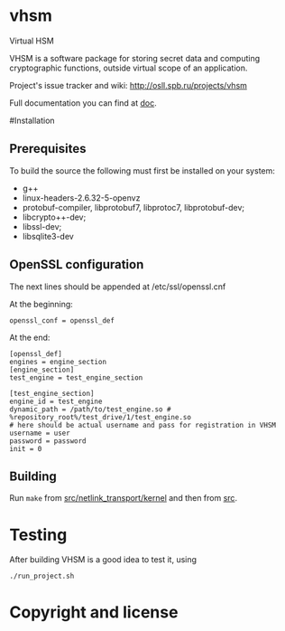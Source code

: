 vhsm
====

Virtual HSM

VHSM is a software package for storing secret data and computing cryptographic functions, outside virtual scope of an application.

Project's issue tracker and wiki: http://osll.spb.ru/projects/vhsm

Full documentation you can find at [doc](/src/doc).

#Installation

## Prerequisites

To build the source the following must first be installed on your system:
* g++
*	linux-headers-2.6.32-5-openvz
*	protobuf-compiler, libprotobuf7, libprotoc7, libprotobuf-dev;
*	libcrypto++-dev;
*	libssl-dev;
*	libsqlite3-dev

## OpenSSL configuration

The next lines should be appended at /etc/ssl/openssl.cnf

At the beginning:
```
openssl_conf = openssl_def
```

At the end:
```
[openssl_def]
engines = engine_section
[engine_section]
test_engine = test_engine_section

[test_engine_section]
engine_id = test_engine
dynamic_path = /path/to/test_engine.so # %repository_root%/test_drive/1/test_engine.so
# here should be actual username and pass for registration in VHSM
username = user
password = password
init = 0
```

## Building
Run `make` from [src/netlink_transport/kernel](/src/netlink_transport/kernel) and then from [src](/src).

# Testing
After building VHSM is a good idea to test it, using
```
./run_project.sh
```

# Copyright and license
